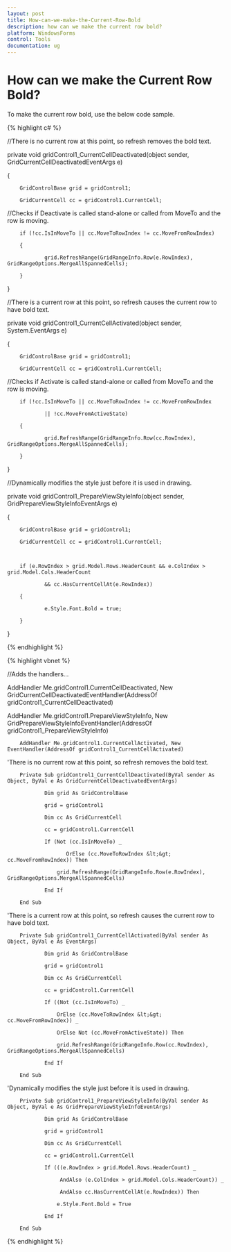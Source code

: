 ```yaml
---
layout: post
title: How-can-we-make-the-Current-Row-Bold
description: how can we make the current row bold?
platform: WindowsForms
control: Tools
documentation: ug
---
```


# How can we make the Current Row Bold?

To make the current row bold, use the below code sample.

{% highlight c# %}



//There is no current row at this point, so refresh removes the bold text.

private void gridControl1_CurrentCellDeactivated(object sender, GridCurrentCellDeactivatedEventArgs e)

{

        GridControlBase grid = gridControl1;

        GridCurrentCell cc = gridControl1.CurrentCell;



//Checks if Deactivate is called stand-alone or called from MoveTo and the row is moving.     

        if (!cc.IsInMoveTo || cc.MoveToRowIndex != cc.MoveFromRowIndex)     

        {         

                grid.RefreshRange(GridRangeInfo.Row(e.RowIndex), GridRangeOptions.MergeAllSpannedCells);     

        } 

}



//There is a current row at this point, so refresh causes the current row to have bold text.

private void gridControl1_CurrentCellActivated(object sender, System.EventArgs e)

{

        GridControlBase grid = gridControl1;

        GridCurrentCell cc = gridControl1.CurrentCell;



//Checks if Activate is called stand-alone or called from MoveTo and the row is moving.     

        if (!cc.IsInMoveTo || cc.MoveToRowIndex != cc.MoveFromRowIndex         

                || !cc.MoveFromActiveState)     

        {         

                grid.RefreshRange(GridRangeInfo.Row(cc.RowIndex), GridRangeOptions.MergeAllSpannedCells);     

        } 

}



//Dynamically modifies the style just before it is used in drawing.

private void gridControl1_PrepareViewStyleInfo(object sender, GridPrepareViewStyleInfoEventArgs e)

{

        GridControlBase grid = gridControl1;

        GridCurrentCell cc = gridControl1.CurrentCell;



        if (e.RowIndex > grid.Model.Rows.HeaderCount && e.ColIndex > grid.Model.Cols.HeaderCount 

                && cc.HasCurrentCellAt(e.RowIndex))     

        {         

                e.Style.Font.Bold = true;     

        } 

}   

{% endhighlight  %}

{% highlight vbnet %}



//Adds the handlers...

AddHandler Me.gridControl1.CurrentCellDeactivated, New GridCurrentCellDeactivatedEventHandler(AddressOf gridControl1_CurrentCellDeactivated)

AddHandler Me.gridControl1.PrepareViewStyleInfo, New GridPrepareViewStyleInfoEventHandler(AddressOf gridControl1_PrepareViewStyleInfo)

        AddHandler Me.gridControl1.CurrentCellActivated, New EventHandler(AddressOf gridControl1_CurrentCellActivated)



'There is no current row at this point, so refresh removes the bold text.

        Private Sub gridControl1_CurrentCellDeactivated(ByVal sender As Object, ByVal e As GridCurrentCellDeactivatedEventArgs)

                Dim grid As GridControlBase

                grid = gridControl1

                Dim cc As GridCurrentCell

                cc = gridControl1.CurrentCell

                If (Not (cc.IsInMoveTo) _

                       OrElse (cc.MoveToRowIndex &lt;&gt; cc.MoveFromRowIndex)) Then

                    grid.RefreshRange(GridRangeInfo.Row(e.RowIndex), GridRangeOptions.MergeAllSpannedCells)

                End If

        End Sub



'There is a current row at this point, so refresh causes the current row to have bold text.    

        Private Sub gridControl1_CurrentCellActivated(ByVal sender As Object, ByVal e As EventArgs)

                Dim grid As GridControlBase

                grid = gridControl1

                Dim cc As GridCurrentCell

                cc = gridControl1.CurrentCell

                If ((Not (cc.IsInMoveTo) _

                    OrElse (cc.MoveToRowIndex &lt;&gt; cc.MoveFromRowIndex)) _

                    OrElse Not (cc.MoveFromActiveState)) Then

                    grid.RefreshRange(GridRangeInfo.Row(cc.RowIndex), GridRangeOptions.MergeAllSpannedCells)

                End If

        End Sub



'Dynamically modifies the style just before it is used in drawing.   

        Private Sub gridControl1_PrepareViewStyleInfo(ByVal sender As Object, ByVal e As GridPrepareViewStyleInfoEventArgs)

                Dim grid As GridControlBase

                grid = gridControl1

                Dim cc As GridCurrentCell

                cc = gridControl1.CurrentCell

                If (((e.RowIndex > grid.Model.Rows.HeaderCount) _

                     AndAlso (e.ColIndex > grid.Model.Cols.HeaderCount)) _

                     AndAlso cc.HasCurrentCellAt(e.RowIndex)) Then

                    e.Style.Font.Bold = True

                End If

        End Sub

{% endhighlight  %}



